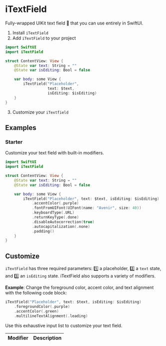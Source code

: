 # iTextField

Fully-wrapped UIKit text field 💪 that you can use entirely in SwiftUI.

1. Install `iTextField`
2. Add `iTextField` to your project
```swift
import SwiftUI
import iTextField

struct ContentView: View {
    @State var text: String = ""
    @State var isEditing: Bool = false

    var body: some View {
        iTextField("Placeholder",
                   text: $text,
                   isEditing: $isEditing)
    }
}
```
3. Customize your `iTextfield`


## Examples
### Starter
Customize your text field with built-in modifiers.
```swift
import SwiftUI
import iTextField

struct ContentView: View {
    @State var text: String = ""
    @State var isEditing: Bool = false

    var body: some View {
        iTextField("Placeholder", text: $text, isEditing: $isEditing)
            .accentColor(.purple)
            .fontFromUIFont(UIFont(name: "Avenir", size: 40))
            .keyboardType(.URL)
            .returnKeyType(.done)
            .disableAutocorrection(true)
            .autocapitalization(.none)
            .padding()
    }
}
```


## Customize
`iTextField` has three required parameters: 1️⃣ a placeholder, 2️⃣ a `text` state, and 3️⃣ an `isEditing` state. iTextField also supports a variety of modifiers.

**Example**: Change the foreground color, accent color, and text alignment with the following code block:
```swift
iTextField("Placeholder", text: $text, isEditing: $isEditing)
    .foregroundColor(.purple)
    .accentColor(.green)
    .multilineTextAlignment(.leading)
```

Use this exhaustive input list to customize your text field.

Modifier | Description
--- | ---